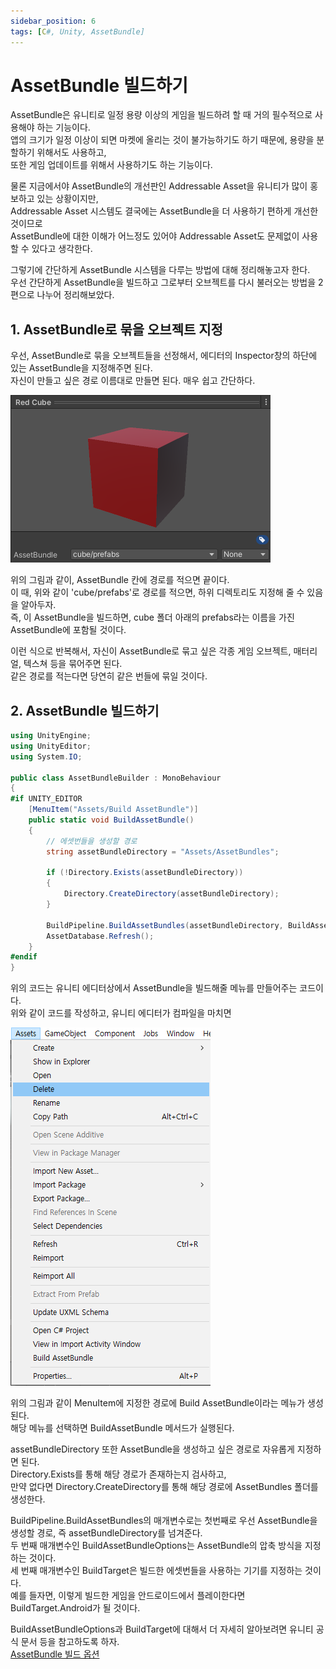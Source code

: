 ```yaml
---
sidebar_position: 6
tags: [C#, Unity, AssetBundle]
---
```


# AssetBundle 빌드하기

AssetBundle은 유니티로 일정 용량 이상의 게임을 빌드하려 할 때 거의 필수적으로 사용해야 하는 기능이다.<br />
앱의 크기가 일정 이상이 되면 마켓에 올리는 것이 불가능하기도 하기 때문에, 용량을 분할하기 위해서도 사용하고,<br />
또한 게임 업데이트를 위해서 사용하기도 하는 기능이다.

물론 지금에서야 AssetBundle의 개선판인 Addressable Asset을 유니티가 많이 홍보하고 있는 상황이지만,<br />
Addressable Asset 시스템도 결국에는 AssetBundle을 더 사용하기 편하게 개선한 것이므로<br />
AssetBundle에 대한 이해가 어느정도 있어야 Addressable Asset도 문제없이 사용할 수 있다고 생각한다.

그렇기에 간단하게 AssetBundle 시스템을 다루는 방법에 대해 정리해놓고자 한다.<br />
우선 간단하게 AssetBundle을 빌드하고 그로부터 오브젝트를 다시 불러오는 방법을 2편으로 나누어 정리해보았다.


## 1. AssetBundle로 묶을 오브젝트 지정

우선, AssetBundle로 묶을 오브젝트들을 선정해서, 에디터의 Inspector창의 하단에 있는 AssetBundle을 지정해주면 된다.<br />
자신이 만들고 싶은 경로 이름대로 만들면 된다. 매우 쉽고 간단하다.

![AssetBundle 지정](Images/assetbundle3.png)

위의 그림과 같이, AssetBundle 칸에 경로를 적으면 끝이다.<br />
이 때, 위와 같이 'cube/prefabs'로 경로를 적으면, 하위 디렉토리도 지정해 줄 수 있음을 알아두자.<br />
즉, 이 AssetBundle을 빌드하면, cube 폴더 아래의 prefabs라는 이름을 가진 AssetBundle에 포함될 것이다.

이런 식으로 반복해서, 자신이 AssetBundle로 묶고 싶은 각종 게임 오브젝트, 매터리얼, 텍스쳐 등을 묶어주면 된다.<br />
같은 경로를 적는다면 당연히 같은 번들에 묶일 것이다.


## 2. AssetBundle 빌드하기

```C#
using UnityEngine;
using UnityEditor;
using System.IO;

public class AssetBundleBuilder : MonoBehaviour
{
#if UNITY_EDITOR
    [MenuItem("Assets/Build AssetBundle")]
    public static void BuildAssetBundle()
    {
        // 에셋번들을 생성할 경로
        string assetBundleDirectory = "Assets/AssetBundles";

        if (!Directory.Exists(assetBundleDirectory))
        {
            Directory.CreateDirectory(assetBundleDirectory);
        }

        BuildPipeline.BuildAssetBundles(assetBundleDirectory, BuildAssetBundleOptions.None, BuildTarget.Android);
        AssetDatabase.Refresh();
    }
#endif
}
```

위의 코드는 유니티 에디터상에서 AssetBundle을 빌드해줄 메뉴를 만들어주는 코드이다.<br />
위와 같이 코드를 작성하고, 유니티 에디터가 컴파일을 마치면 <br />

![AssetBundle 지정](Images/assetbundle4.png)

위의 그림과 같이 MenuItem에 지정한 경로에 Build AssetBundle이라는 메뉴가 생성된다.<br />
해당 메뉴를 선택하면 BuildAssetBundle 메서드가 실행된다.

assetBundleDirectory 또한 AssetBundle을 생성하고 싶은 경로로 자유롭게 지정하면 된다.<br />
Directory.Exists를 통해 해당 경로가 존재하는지 검사하고,<br />
만약 없다면 Directory.CreateDirectory를 통해 해당 경로에 AssetBundles 폴더를 생성한다.

BuildPipeline.BuildAssetBundles의 매개변수로는 첫번째로 우선 AssetBundle을 생성할 경로, 즉 assetBundleDirectory를 넘겨준다.<br />
두 번째 매개변수인 BuildAssetBundleOptions는 AssetBundle의 압축 방식을 지정하는 것이다.<br />
세 번째 매개변수인 BuildTarget은 빌드한 에셋번들을 사용하는 기기를 지정하는 것이다.<br />
예를 들자면, 이렇게 빌드한 게임을 안드로이드에서 플레이한다면 BuildTarget.Android가 될 것이다.

BuildAssetBundleOptions과 BuildTarget에 대해서 더 자세히 알아보려면 유니티 공식 문서 등을 참고하도록 하자. <br />
[AssetBundle 빌드 옵션](https://docs.unity3d.com/kr/2021.1/Manual/AssetBundles-Building.html)
